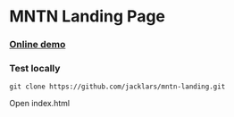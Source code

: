 # MNTN Landing Page

###  [**Online demo**](https://jacklars.github.io/mntn-landing/)

### Test locally

```
git clone https://github.com/jacklars/mntn-landing.git
```

Open index.html
